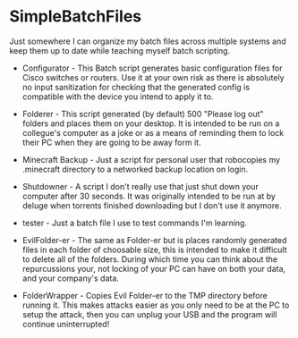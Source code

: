 # SimpleBatchFiles

Just somewhere I can organize my batch files across multiple systems and keep them up to date while teaching myself batch scripting.

- Configurator -
This Batch script generates basic configuration files for Cisco switches or routers. Use it at your own risk as there is absolutely no input sanitization for checking that the generated config is compatible with the device you intend to apply it to.

- Folderer -
This script generated (by default) 500 "Please log out" folders and places them on your desktop. It is intended to be run on a collegue's computer as a joke or as a means of reminding them to lock their PC when they are going to be away form it.

- Minecraft Backup -
Just a script for personal user that robocopies my .minecraft directory to a networked backup location on login.

- Shutdowner -
A script I don't really use that just shut down your computer after 30 seconds. It was originally intended to be run at by deluge when torrents finished downloading but I don't use it anymore.

- tester -
Just a batch file I use to test commands I'm learning.

- EvilFolder-er -
The same as Folder-er but is places randomly generated files in each folder of choosable size, this is intended to make it difficult to delete all of the folders. During which time you can think about the repurcussions your, not locking of your PC can have on both your data, and your company's data.

- FolderWrapper -
Copies Evil Folder-er to the TMP directory before running it. This makes attacks easier as you only need to be at the PC to setup the attack, then you can unplug your USB and the program will continue uninterrupted!
